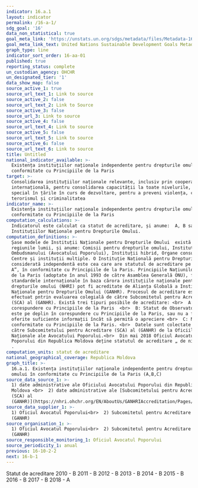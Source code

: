 ```yaml
---
indicator: 16.a.1
layout: indicator
permalink: /16-a-1/
sdg_goal: '16'
data_non_statistical: true
goal_meta_link: 'https://unstats.un.org/sdgs/metadata/files/Metadata-16-0A-01.pdf'
goal_meta_link_text: United Nations Sustainable Development Goals Metadata (pdf 1361kB)
graph_type: line
indicator_sort_order: 16-aa-01
published: true
reporting_status: complete
un_custodian_agency: OHCHR
un_designated_tier: '1'
data_show_map: false
source_active_1: true
source_url_text_1: Link to source
source_active_2: false
source_url_text_2: Link to Source
source_active_3: false
source_url_3: Link to source
source_active_4: false
source_url_text_4: Link to source
source_active_5: false
source_url_text_5: Link to source
source_active_6: false
source_url_text_6: Link to source
title: Untitled
national_indicator_available: >-
  Existența instituțiilor naționale independente pentru drepturile omului în
  conformitate cu Principiile de la Paris
target: >-
  Consolidarea instituțiilor naționale relevante, inclusiv prin cooperarea
  internațională, pentru consolidarea capacității la toate nivelurile, în
  special în țările în curs de dezvoltare, pentru a preveni violența, combate
  terorismul și criminalitatea
indicator_name: >-
  Existența instituțiilor naționale independente pentru drepturile omului în
  conformitate cu Principiile de la Paris
computation_calculations: >-
  Indicatorul este calculat ca statut de acreditare, și anume:  A, B sau C a
  Instituțiilor Naționale pentru Drepturile Omului.
computation_definitions: >-
  Șase modele de Instituții Naționale pentru Drepturile Omului  există astăzi în
  regiunile lumii, și anume: Comisii pentru drepturile omului, Instituțiile
  Ombudsmanului (Avocatului Poporului), Instituții hibrid, Organe consultative,
  Centre și instituții multiple. O Instituție Națională pentru Drepturile Omului
  considerată independentă este cea care are statutul de acreditare pe „nivelul
  A”, în conformitate cu Principiile de la Paris. Principiile Națiunilor Unite
  de la Paris (adoptate în anul 1993 de către Asamblea Generală ONU), furnizează
  standardele internaționale în baza cărora instituțiile naționale pentru
  drepturile omului (NHRI) pot fi acreditate de Alianța Globală a Instituțiilor
  Naționale pentru Drepturile Omului (GANHR). Procesul de acreditare este
  efectuat pntrin evaluarea colegială de către Subcomitetul pentru Acreditare
  (SCA) al (GANHR). Există trei tipuri posibile de acreditare: <br>  A: În
  corespundere cu Principiile de la Paris  <br>  B: Statut de Observator – Nu
  este pe deplin în corespundere cu Principiile de la Paris, sau nu a fost
  oferite suficiente informații încât să permită o apreciere <br>  C: Nu este în
  conformitate cu Principiile de la Paris. <br>  Datele sunt colectate anual de
  către Subcomitetului pentru Acreditare (SCA) al (GANHR) de la Oficiile
  Naționale ale Avocatului Poporului.<br>  Din mai 2018 Oficiul Avocatului
  Poporului din Republica Moldova deține statutul de acreditare „ de nivelul A”
  .
computation_units: statut de acreditare
national_geographical_coverage: Republica Moldova
graph_title: >-
  16.a.1. Existența instituțiilor naționale independente pentru drepturile
  omului în conformitate cu Principiile de la Paris (A,B,C)
source_data_source_1: >-
  1) date administrative ale Oficiului Avocatului Poporului din Republica
  Moldova <br>  2) date administrative ale [Subcomitetului pentru Acreditare
  (SCA) al
  (GANHR)](https://nhri.ohchr.org/EN/AboutUs/GANHRIAccreditation/Pages/default.aspx)
source_data_supplier_1: >-
  1) Oficiul Avocatul Poporului<br>  2) Subcomitetul pentru Acreditare (SCA) al
  (GANHR)
source_organisation_1: >-
  1) Oficiul Avocatul Poporului<br>  2) Subcomitetul pentru Acreditare (SCA) al
  (GANHR)
source_responsible_monitoring_1: Oficiul Avocatul Poporului
source_periodicity_1: anual
previous: 16-10-2-2
next: 16-b-1
---
```

Statut de acreditare
2010 - B
2011 - B
2012 - B
2013 - B
2014 - B
2015 - B
2016 - B
2017 - B
2018 - A
